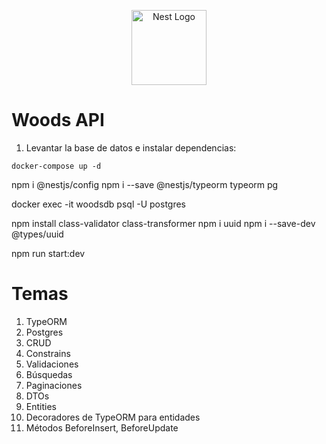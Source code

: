 <p align="center">
  <a href="http://nestjs.com/" target="blank"><img src="https://nestjs.com/img/logo-small.svg" width="120" alt="Nest Logo" /></a>
</p>

# Woods API

1. Levantar la base de datos e instalar dependencias:

```
docker-compose up -d
```

npm i @nestjs/config
npm i --save @nestjs/typeorm typeorm pg

docker exec -it woodsdb psql -U postgres

npm install class-validator class-transformer
npm i uuid
npm i --save-dev @types/uuid

npm run start:dev

# Temas

1. TypeORM
2. Postgres
3. CRUD
4. Constrains
5. Validaciones
6. Búsquedas
7. Paginaciones
8. DTOs
9. Entities
10. Decoradores de TypeORM para entidades
11. Métodos BeforeInsert, BeforeUpdate

